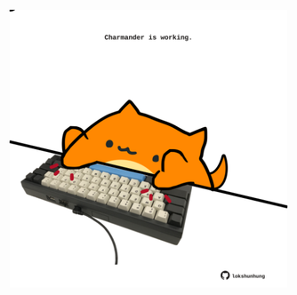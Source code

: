 <!-- built at 14/03/2021, 05:02:37 UTC -->
<p align="center">
  <img width="500" height="500" src="./ReadmeImage.svg">
</p>
